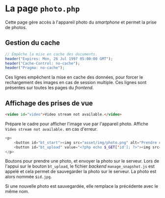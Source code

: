 # La page `photo.php`
Cette page gère accès à l'appareil photo du *smartphone* et permet la prise de photos.

## Gestion du cache
``` php
// Empêche la mise en cache des documents.
header("Expires: Mon, 26 Jul 1997 05:00:00 GMT");
header("Cache-Control: no-cache");
header("Pragma: no-cache");
```

Ces lignes empêchent la mise en cache des données, pour forcer le rechargement des images en cas de session multiple. Ces lignes sont présentes sur toutes les pages du *frontend*.

## Affichage des prises de vue
``` html
<video id="video">Video stream not available.</video>
```
Prépare le cadre pour afficher l'image vue par l'appareil photo. Affiche `Video stream not available.` en cas d'erreur.

``` php
<p>
	<button id="bt_start"><img src="asset/img/photo.png" alt="Prendre en photo"/></button>
	<button id="bt_upload" value="<?php echo $_GET['id']; ?>"><img src="asset/img/upload.png" alt="Télécharger"/></button>
</p>
```
Boutons pour prendre une photo, et envoyer la photo sur le serveur. Lors de l'appui sur le bouton `bt_upload`, le fichier *backend* `manage_snapshot.js` est appelé et cela permet de sauvegarder la photo sur le serveur. La photo est alors nommée `$id.jpg`.

Si une nouvelle photo est sauvegardée, elle remplace la précédente avec le même nom.
